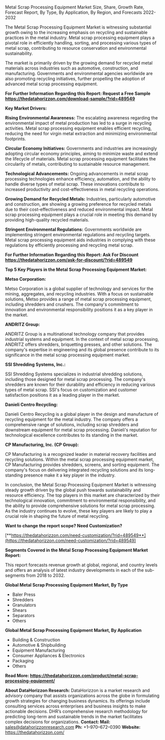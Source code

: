 ﻿Metal Scrap Processing Equipment Market Size, Share, Growth Rate, Forecast Report, By Type, By Application, By Region, and Forecasts 2022-2032

The Metal Scrap Processing Equipment Market is witnessing substantial growth owing to the increasing emphasis on recycling and sustainable practices in the metal industry. Metal scrap processing equipment plays a pivotal role in efficiently handling, sorting, and processing various types of metal scrap, contributing to resource conservation and environmental sustainability.

The market is primarily driven by the growing demand for recycled metal materials across industries such as automotive, construction, and manufacturing. Governments and environmental agencies worldwide are also promoting recycling initiatives, further propelling the adoption of advanced metal scrap processing equipment.

**For Further Information Regarding this Report: Request a Free Sample <https://thedatahorizzon.com/download-sample/?rid=489549>** 

**Key Market Drivers:**

**Rising Environmental Awareness:** The escalating awareness regarding the environmental impact of metal production has led to a surge in recycling activities. Metal scrap processing equipment enables efficient recycling, reducing the need for virgin metal extraction and minimizing environmental footprints.

**Circular Economy Initiatives:** Governments and industries are increasingly adopting circular economy principles, aiming to minimize waste and extend the lifecycle of materials. Metal scrap processing equipment facilitates the circularity of metals, contributing to sustainable resource management.

**Technological Advancements:** Ongoing advancements in metal scrap processing technologies enhance efficiency, automation, and the ability to handle diverse types of metal scrap. These innovations contribute to increased productivity and cost-effectiveness in metal recycling operations.

**Growing Demand for Recycled Metals:** Industries, particularly automotive and construction, are showing a growing preference for recycled metals due to their cost-effectiveness and reduced environmental impact. Metal scrap processing equipment plays a crucial role in meeting this demand by providing high-quality recycled materials.

**Stringent Environmental Regulations:** Governments worldwide are implementing stringent environmental regulations and recycling targets. Metal scrap processing equipment aids industries in complying with these regulations by efficiently processing and recycling metal scrap.

**For Further Information Regarding this Report: Ask For Discount <https://thedatahorizzon.com/ask-for-discount/?rid=489549>** 

**Top 5 Key Players in the Metal Scrap Processing Equipment Market:**

**Metso Corporation:**

Metso Corporation is a global supplier of technology and services for the mining, aggregates, and recycling industries. With a focus on sustainable solutions, Metso provides a range of metal scrap processing equipment, including shredders and crushers. The company's commitment to innovation and environmental responsibility positions it as a key player in the market.

**ANDRITZ Group:**

ANDRITZ Group is a multinational technology company that provides industrial systems and equipment. In the context of metal scrap processing, ANDRITZ offers shredders, briquetting presses, and other solutions. The company's expertise in engineering and its global presence contribute to its significance in the metal scrap processing equipment market.

**SSI Shredding Systems, Inc.:**

SSI Shredding Systems specializes in industrial shredding solutions, including those designed for metal scrap processing. The company's shredders are known for their durability and efficiency in reducing various types of metal scrap. SSI's focus on customization and customer satisfaction positions it as a leading player in the market.

**Danieli Centro Recycling:**

Danieli Centro Recycling is a global player in the design and manufacture of recycling equipment for the metal industry. The company offers a comprehensive range of solutions, including scrap shredders and downstream equipment for metal scrap processing. Danieli's reputation for technological excellence contributes to its standing in the market.

**CP Manufacturing, Inc. (CP Group):**

CP Manufacturing is a recognized leader in material recovery facilities and recycling solutions. Within the metal scrap processing equipment market, CP Manufacturing provides shredders, screens, and sorting equipment. The company's focus on delivering integrated recycling solutions and its long-standing presence make it a key player in the industry.

In conclusion, the Metal Scrap Processing Equipment Market is witnessing steady growth driven by the global push towards sustainability and resource efficiency. The top players in this market are characterized by their technological innovation, commitment to environmental responsibility, and the ability to provide comprehensive solutions for metal scrap processing. As the industry continues to evolve, these key players are likely to play a crucial role in shaping the future of metal recycling.

**Want to change the report scope? Need Customization?**

[**https://thedatahorizzon.com/need-customization/?rid=489549**](https://thedatahorizzon.com/need-customization/?rid=489549)

**Segments Covered in the Metal Scrap Processing Equipment Market Report:**

This report forecasts revenue growth at global, regional, and country levels and offers an analysis of latest industry developments in each of the sub-segments from 2018 to 2032.

**Global Metal Scrap Processing Equipment Market, By Type**

- Baler Press
- Shredders
- Granulators
- Shears
- Separators
- Others

**Global Metal Scrap Processing Equipment Market, By Application**

- Building & Construction
- Automotive & Shipbuilding
- Equipment Manufacturing
- Consumer Appliances & Electronics
- Packaging
- Others

**Read More: <https://thedatahorizzon.com/product/metal-scrap-processing-equipment/>**  

**About DataHorizzon Research:**DataHorizzon is a market research and advisory company that assists organizations across the globe in formulating growth strategies for changing business dynamics. Its offerings include consulting services across enterprises and business insights to make actionable decisions. DHR’s comprehensive research methodology for predicting long-term and sustainable trends in the market facilitates complex decisions for organizations.**Contact:Mail:** <sales@datahorizzonresearch.com> **Ph:** +1–970–672–0390**Website:** <https://thedatahorizzon.com/> 

